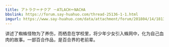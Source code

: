 ```yaml
---
title: アトラク＝ナクア －ATLACH＝NACHA
bbslink: https://forum.say-huahuo.com/thread-25136-1-1.html
imgurl: https://www.say-huahuo.com/data/attachment/forum/201804/14/181344j3auxs7sumuiznyx.jpg
---
```


讲述了蜘蛛怪物为了养伤，而栖息在学校里，将少年少女引入蛛网中，化为自己血肉的故事。一部百合作品，是百合界的老前辈。<!--more-->

